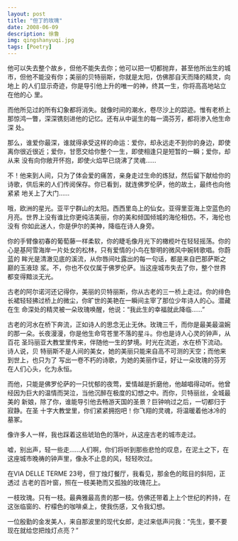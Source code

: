 ```yaml
---
layout: post
title: "但丁的玫瑰"
date: 2008-06-09 
description: 徐鲁
img: qingshanyuqi.jpg 
tags: [Poetry]  
---
```



他可以失去整个故乡，但他不能失去你；他可以把一切都抛弃，甚至他所出生的城 
市，但他不能没有你；美丽的贝特丽斯，你就是太阳，仿佛那自天而降的精灵，向地上 
的人们显示奇迹，你是导引他上升的唯一的神，终其一生，你将高高地站立在他的心 
里。 

而他所见过的所有幻象都将消失。就像时间的潮水，卷尽沙上的踪迹。惟有老桥上 
那惊鸿一瞥，深深镌刻进他的记忆。还有从中诞生的每一滴芬芳，都将渗入他生命深 
处。 

那么，谁爱你最深，谁就得承受这样的命运：爱你，却永远走不到你的身边，即使 
离你很近很近；爱你，甘愿交给你整个一生，即使相逢只是短暂的一瞬；爱你，却从来 
没有向你敞开怀抱，即使火焰早已烧沸了灵魂…… 

不！他来到人间，只为了体会爱的痛苦，亲身走过生命的炼狱，然后留下献给你的 
诗歌，供后来的人们传阅保存。你已看到，就连佛罗伦萨，他的故土，最终也向他紧紧 
地关上了大门…… 

哦，欧洲的星光。亚平宁群山的太阳。西西里岛上的仙女。亚得里亚海上空蓝色的 
月亮。世界上没有谁比你更纯洁美丽，你的美和倾国倾城的海伦相仿。不，海伦也没有 
你如此迷人，你是伊尔的美神，降临在诗人身旁。 

你的手臂像初春的葡萄藤一样柔软，你的睫毛像月光下的橄榄叶在轻轻摇荡。你的 
心是基阿雪海岸一片处女的松林，只有爱情的小鸟在黎明的微风中婉转歌唱。你蔚蓝的 
眸光是清澈见底的溪流，从你唇间吐露出的每一句话，都是来自巴那萨斯之巅的玉液琼 
浆。不，你也不仅仅属于佛罗伦萨。当这座城市失去了你，整个世界都变得黯淡无光。 

古老的阿尔诺河还记得你，美丽的贝特丽斯，你从古老的三一桥上走过。你的绯色 
长裙轻轻拂过桥上的微尘，你旷世的美艳在一瞬间主宰了那位少年诗人的心。潜藏在生 
命深处的精灵被一朵玫瑰唤醒，他说：“我此生的幸福就此降临……” 

古老的河水在桥下奔流，正如诗人的思念无止无休。玫瑰三千，而你是最美最温婉 
的那一朵。长夜漫漫，你是他生命穹苍里不落的星斗。你也是诗人心灵的钟声，从百花 
圣玛丽亚大教堂里传来，伴随他一生的梦境。时光在流逝，水在桥下流动。诗人说，贝 
特丽斯不是人间的美女，她的美丽只能来自高不可测的天空；而他来到世上，也只为了 
写出一卷不朽的诗歌，为她的美丽作证，好让一朵玫瑰的芬芳在人们心头，化为永恒。 

而他，只能是佛罗伦萨的一只忧郁的夜莺，爱情越是折磨他，他越唱得动听。他曾 
经因为巨大的温情而哭泣，当他沉醉在极度的幻想之中。而你，贝特丽丝，全城最美的 
新娘，除了你，谁能导引他去畅游天国的圣景？巨钟响过之后，一切都归于寂静。在圣 
十字大教堂里，你们紧紧拥抱吧！你飞翔的灵魂，将温暖着他冰冷的墓冢。 

像许多人一样，我也踩着这些琥珀色的落叶，从这座古老的城市走过。 

嘘，别出声，轻一些走……人们啊，你们将听到那些悲怆的叹息，在泥土之下，在 
这座城市晚祷的钟声里，像永不止息的风，轻轻吹过。 

在VIA DELLE TERME 23号，但丁烛灯餐厅，我看见，那金色的眩目的斜阳，正透过 
古老的百叶窗，照在一枝美艳而又孤独的玫瑰花上。 

一枝玫瑰。只有一枝。最典雅最高贵的那一枝。仿佛还带着上上个世纪的矜持，在 
这张临窗的、柠檬色的咖啡桌上，使我伤感，又令我幻想。 

一位殷勤的金发美人，来自那波里的现代女郎，走过来低声问我：“先生，要不要 
现在就给您把烛灯点亮？”




